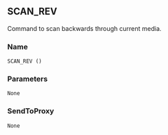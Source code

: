 ## SCAN\_REV

Command to scan backwards through current media.


### Name

`SCAN_REV ()`


### Parameters

`None`


### SendToProxy

`None`